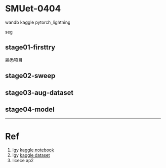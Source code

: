 # SMUet-0404

wandb kaggle pytorch_lightning

seg

## stage01-firsttry

熟悉项目

## stage02-sweep

## stage03-aug-dataset

## stage04-model

---

# Ref
1. lgy [kaggle notebook](https://www.kaggle.com/code/liaoguoying/smu-dataset)
2. lgy [kaggle dataset](https://www.kaggle.com/datasets/liaoguoying/rawniidataset/code)
3. licece ap2
